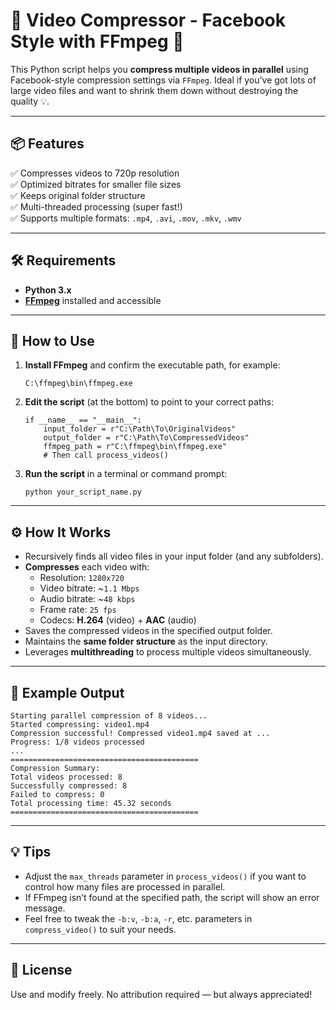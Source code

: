 # 🎥 Video Compressor - Facebook Style with FFmpeg 🚀

This Python script helps you **compress multiple videos in parallel** using Facebook-style compression settings via `FFmpeg`. Ideal if you’ve got lots of large video files and want to shrink them down without destroying the quality 💡.

---

## 📦 Features

✅ Compresses videos to 720p resolution  
✅ Optimized bitrates for smaller file sizes  
✅ Keeps original folder structure  
✅ Multi-threaded processing (super fast!)  
✅ Supports multiple formats: `.mp4`, `.avi`, `.mov`, `.mkv`, `.wmv`

---

## 🛠️ Requirements

- **Python 3.x**  
- **[FFmpeg](https://ffmpeg.org/)** installed and accessible

---

## 🔧 How to Use

1. **Install FFmpeg** and confirm the executable path, for example:
   
       C:\ffmpeg\bin\ffmpeg.exe

2. **Edit the script** (at the bottom) to point to your correct paths:

       if __name__ == "__main__":
           input_folder = r"C:\Path\To\OriginalVideos"
           output_folder = r"C:\Path\To\CompressedVideos"
           ffmpeg_path = r"C:\ffmpeg\bin\ffmpeg.exe"
           # Then call process_videos()

3. **Run the script** in a terminal or command prompt:

       python your_script_name.py

---

## ⚙️ How It Works

- Recursively finds all video files in your input folder (and any subfolders).
- **Compresses** each video with:
  - Resolution: `1280x720`
  - Video bitrate: ~`1.1 Mbps`
  - Audio bitrate: ~`48 kbps`
  - Frame rate: `25 fps`
  - Codecs: **H.264** (video) + **AAC** (audio)
- Saves the compressed videos in the specified output folder.
- Maintains the **same folder structure** as the input directory.
- Leverages **multithreading** to process multiple videos simultaneously.

---

## 🧠 Example Output

    Starting parallel compression of 8 videos...
    Started compressing: video1.mp4
    Compression successful! Compressed video1.mp4 saved at ...
    Progress: 1/8 videos processed
    ...
    ==========================================
    Compression Summary:
    Total videos processed: 8
    Successfully compressed: 8
    Failed to compress: 0
    Total processing time: 45.32 seconds
    ==========================================

---

## 💡 Tips

- Adjust the `max_threads` parameter in `process_videos()` if you want to control how many files are processed in parallel.
- If FFmpeg isn’t found at the specified path, the script will show an error message.
- Feel free to tweak the `-b:v`, `-b:a`, `-r`, etc. parameters in `compress_video()` to suit your needs.

---

## 🤝 License

Use and modify freely. No attribution required — but always appreciated!
